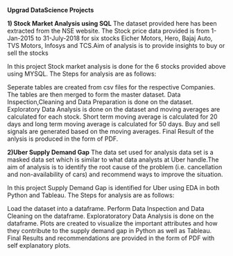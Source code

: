 **Upgrad DataScience Projects**


**1) Stock Market Analysis using SQL**
The dataset provided here has been extracted from the NSE website. The Stock price data provided is from 1-Jan-2015 to 31-July-2018 for six stocks Eicher Motors, Hero, Bajaj Auto, TVS Motors, Infosys and TCS.Aim of analysis is to provide insights to buy or sell the stocks

In this project Stock market analysis is done for the 6 stocks provided above using MYSQL. The Steps for analysis are as follows:

Seperate tables are created from csv files for the respective Companies.
The tables are then merged to form the master dataset.
Data Inspection,Cleaning and Data Preparation is done on the dataset.
Exploratory Data Analysis is done on the dataset and moving averages are calculated for each stock.
Short term moving average is calculated for 20 days and long term moving average is calculated for 50 days.
Buy and sell signals are generated based on the moving averages.
Final Result of the anlysis is produced in the form of PDF.

**2)Uber Supply Demand Gap**
The data set used for analysis data set is a masked data set which is similar to what data analysts at Uber handle.The aim of analysis is to identify the root cause of the problem (i.e. cancellation and non-availability of cars) and recommend ways to improve the situation.

In this project Supply Demand Gap is identified for Uber using EDA in both Python and Tableau. The Steps for analysis are as follows:

Load the dataset into a dataframe.
Perform Data Inspection and Data Cleaning on the dataframe.
Exploratoratory Data Analysis is done on the dataframe.
Plots are created to visualize the important attributes and how they contribute to the supply demand gap in Python as well as Tableau.
Final Results and recommendations are provided in the form of PDF with self explanatory plots.

